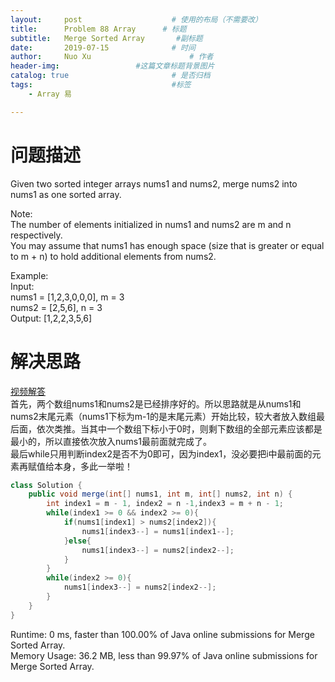 ```yaml
---
layout:     post   				    # 使用的布局（不需要改）
title:      Problem 88 Array      # 标题 
subtitle:   Merge Sorted Array       #副标题
date:       2019-07-15				# 时间
author:     Nuo Xu 						# 作者
header-img:              	#这篇文章标题背景图片
catalog: true 						# 是否归档
tags:								#标签
    - Array 易

---
```

# 问题描述
Given two sorted integer arrays nums1 and nums2, merge nums2 into nums1 as one sorted array.

Note:  
The number of elements initialized in nums1 and nums2 are m and n respectively.  
You may assume that nums1 has enough space (size that is greater or equal to m + n) to hold additional elements from nums2.

Example:  
Input:  
nums1 = [1,2,3,0,0,0], m = 3  
nums2 = [2,5,6],       n = 3  
Output: [1,2,2,3,5,6]  
# 解决思路
[视频解答](https://www.youtube.com/watch?v=JcJemWZLs8s)  
首先，两个数组nums1和nums2是已经排序好的。所以思路就是从nums1和nums2末尾元素（nums1下标为m-1的是末尾元素）开始比较，较大者放入数组最后面，依次类推。当其中一个数组下标小于0时，则剩下数组的全部元素应该都是最小的，所以直接依次放入nums1最前面就完成了。  
最后while只用判断index2是否不为0即可，因为index1，没必要把i中最前面的元素再赋值给本身，多此一举啦！
```java
class Solution {
    public void merge(int[] nums1, int m, int[] nums2, int n) {
        int index1 = m - 1, index2 = n -1,index3 = m + n - 1;
        while(index1 >= 0 && index2 >= 0){
            if(nums1[index1] > nums2[index2]){
                nums1[index3--] = nums1[index1--];
            }else{
                nums1[index3--] = nums2[index2--];
            }
        }
        while(index2 >= 0){
            nums1[index3--] = nums2[index2--];
        }
    }
}
```
Runtime: 0 ms, faster than 100.00% of Java online submissions for Merge Sorted Array.  
Memory Usage: 36.2 MB, less than 99.97% of Java online submissions for Merge Sorted Array.
